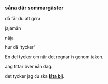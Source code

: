 ### såna där sommargäster

då får du att göra

jajamän

nåja

hur då 'tycker'

En del tycker om när det regnar in genom taken.

Jag tittar över nån dag.

det tycker jag du ska **[låta bli](https://en.wiktionary.org/wiki/l%C3%A5ta_bli#Verb)**.



<!--stackedit_data:
eyJoaXN0b3J5IjpbNDg3MzYxMjg4LC02Njg5NzY2MTQsMTU2Mj
YzNTA5OCwtMTc4MDU1NjkxNywxOTk4NzA5NDAxLC04ODU1MTYz
NzRdfQ==
-->
